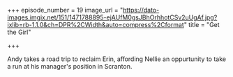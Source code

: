 +++
episode_number = 19
image_url = "https://dato-images.imgix.net/151/1471788895-ejAUfM0gsJBhOrhhotCSv2uUgAf.jpg?ixlib=rb-1.1.0&ch=DPR%2CWidth&auto=compress%2Cformat"
title = "Get the Girl"

+++

Andy takes a road trip to reclaim Erin, affording Nellie an oppurtunity to take a run at his manager's position in Scranton.